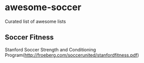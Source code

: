 # awesome-soccer

Curated list of awesome lists 



## Soccer Fitness
Stanford Soccer Strength and Conditioning Program(http://froeberg.com/soccerunited/stanfordfitness.pdf)
